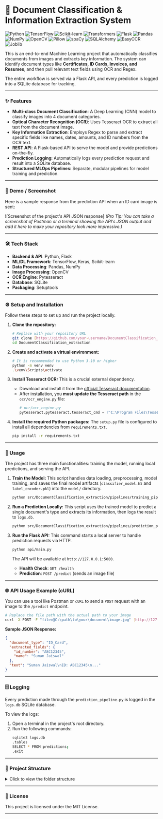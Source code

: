 # 📄 Document Classification & Information Extraction System

![Python](https://img.shields.io/badge/Python-3.10-blue?style=for-the-badge&logo=python) ![TensorFlow](https://img.shields.io/badge/TensorFlow-FF6F00?style=for-the-badge&logo=tensorflow) ![Scikit-learn](https://img.shields.io/badge/scikit--learn-F7931E?style=for-the-badge&logo=scikit-learn) ![Transformers](https://img.shields.io/badge/Transformers-FFD61E?style=for-the-badge&logo=huggingface) ![Flask](https://img.shields.io/badge/Flask-000000?style=for-the-badge&logo=flask) ![Pandas](https://img.shields.io/badge/Pandas-150458?style=for-the-badge&logo=pandas) ![NumPy](https://img.shields.io/badge/NumPy-013243?style=for-the-badge&logo=numpy) ![OpenCV](https://img.shields.io/badge/OpenCV-5C3EE8?style=for-the-badge&logo=opencv) ![Pillow](https://img.shields.io/badge/Pillow-90C030?style=for-the-badge&logo=pillow) ![spaCy](https://img.shields.io/badge/spaCy-09A3D5?style=for-the-badge&logo=spacy) ![SQLAlchemy](https://img.shields.io/badge/SQLAlchemy-D71F00?style=for-the-badge&logo=sqlalchemy) ![EasyOCR](https://img.shields.io/badge/EasyOCR-BC1A42?style=for-the-badge) ![Joblib](https://img.shields.io/badge/Joblib-2D2D2D?style=for-the-badge)

This is an end-to-end Machine Learning project that automatically classifies documents from images and extracts key information. The system can identify document types like **Certificates, ID Cards, Invoices, and Resumes**, and then pull relevant text fields using OCR and Regex.

The entire workflow is served via a Flask API, and every prediction is logged into a SQLite database for tracking.

---

### ✨ Features

-   **Multi-class Document Classification**: A Deep Learning (CNN) model to classify images into 4 document categories.
-   **Optical Character Recognition (OCR)**: Uses Tesseract OCR to extract all text from the document image.
-   **Key Information Extraction**: Employs Regex to parse and extract specific fields like names, dates, amounts, and ID numbers from the OCR text.
-   **REST API**: A Flask-based API to serve the model and provide predictions on-the-fly.
-   **Prediction Logging**: Automatically logs every prediction request and result into a SQLite database.
-   **Structured MLOps Pipelines**: Separate, modular pipelines for model training and prediction.

---

### 📸 Demo / Screenshot

Here is a sample response from the prediction API when an ID card image is sent:

![Screenshot of the project's API JSON response]
*(Pro Tip: You can take a screenshot of Postman or a terminal showing the API's JSON output and add it here to make your repository look more impressive.)*

---

### 🛠️ Tech Stack

-   **Backend & API**: Python, Flask
-   **ML/DL Framework**: TensorFlow, Keras, Scikit-learn
-   **Data Processing**: Pandas, NumPy
-   **Image Processing**: OpenCV
-   **OCR Engine**: Pytesseract
-   **Database**: SQLite
-   **Packaging**: Setuptools

---

### ⚙️ Setup and Installation

Follow these steps to set up and run the project locally.

1.  **Clone the repository:**
    ```bash
    # Replace with your repository URL
    git clone [https://github.com/your-username/DocumentClassification_extraction.git](https://github.com/your-username/DocumentClassification_extraction.git)
    cd DocumentClassification_extraction
    ```

2.  **Create and activate a virtual environment:**
    ```bash
    # It is recommended to use Python 3.10 or higher
    python -m venv venv
    .\venv\Scripts\activate
    ```

3.  **Install Tesseract OCR:**
    This is a crucial external dependency.
    -   Download and install it from the [official Tesseract documentation](https://tesseract-ocr.github.io/tessdoc/Installation.html).
    -   After installation, you **must update the Tesseract path** in the `ocr/ocr_engine.py` file:
        ```python
        # ocr/ocr_engine.py
        pytesseract.pytesseract.tesseract_cmd = r'C:\Program Files\Tesseract-OCR\tesseract.exe' # <-- Update this path
        ```

4.  **Install the required Python packages:**
    The `setup.py` file is configured to install all dependencies from `requirements.txt`.
    ```bash
    pip install -r requirements.txt
    ```

---

### 🚀 Usage

The project has three main functionalities: training the model, running local predictions, and serving the API.

1.  **Train the Model:**
    This script handles data loading, preprocessing, model training, and saves the final model artifacts (`classifier_model.h5` and `label_encoder.pkl`) into the `model/` directory.
    ```bash
    python src/DocumentClassification_extraction/pipelines/training_pipeline.py
    ```

2.  **Run a Prediction Locally:**
    This script uses the trained model to predict a single document's type and extracts its information, then logs the result to `logs.db`.
    ```bash
    python src/DocumentClassification_extraction/pipelines/prediction_pipeline.py
    ```

3.  **Run the Flask API:**
    This command starts a local server to handle prediction requests via HTTP.
    ```bash
    python api/main.py
    ```
    The API will be available at `http://127.0.0.1:5000`.
    -   **Health Check**: `GET /health`
    -   **Prediction**: `POST /predict` (sends an image file)

---

### 🌐 API Usage Example (cURL)

You can use a tool like Postman or `cURL` to send a `POST` request with an image to the `/predict` endpoint.

```bash
# Replace the file path with the actual path to your image
curl -X POST -F "file=@C:\path\to\your\document\image.jpg" [http://127.0.0.1:5000/predict](http://127.0.0.1:5000/predict)
```

**Sample JSON Response:**
```json
{
  "document_type": "ID_Card",
  "extracted_fields": {
    "id_number": "ABC12345",
    "name": "Suman Jaiswal"
  },
  "text": "Suman Jaiswal\nID: ABC12345\n..."
}
```

---

### 🗄️ Logging

Every prediction made through the `prediction_pipeline.py` is logged in the `logs.db` SQLite database.

To view the logs:
1.  Open a terminal in the project's root directory.
2.  Run the following commands:
    ```bash
    sqlite3 logs.db
    .tables
    SELECT * FROM predictions;
    .exit
    ```

---

### 📂 Project Structure

<details>
<summary>Click to view the folder structure</summary>

```
DOCUMENTCLASSIFICATION&EXTRACTION/
│
├── api/
│   └── main.py
├── data/
│   ├── certificates/
│   ├── id_cards/
│   ├── invoices/
│   └── resumes/
├── model/
│   ├── classifier_model.h5
│   ├── field_extraction.py
│   └── label_encoder.pkl
├── ocr/
│   └── ocr_engine.py
├── src/
│   └── DocumentClassification_extraction/
│       ├── components/
│       ├── pipelines/
│       │   ├── training_pipeline.py
│       │   └── prediction_pipeline.py
│       ├── exception.py
│       └── logger.py
├── utils/
│   ├── preprocessing.py
│   └── logger.py
│
├── requirements.txt
├── setup.py
└── README.md
```
</details>

---

### 📄 License

This project is licensed under the MIT License.

---